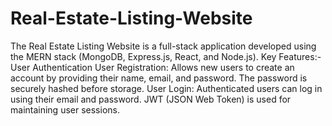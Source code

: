 # Real-Estate-Listing-Website



The Real Estate Listing Website is a full-stack application developed using the MERN stack (MongoDB, Express.js, React, and Node.js).
Key Features:-
User Authentication
User Registration: Allows new users to create an account by providing their name, email, and password. The password is securely hashed before storage.
User Login: Authenticated users can log in using their email and password. JWT (JSON Web Token) is used for maintaining user sessions.
